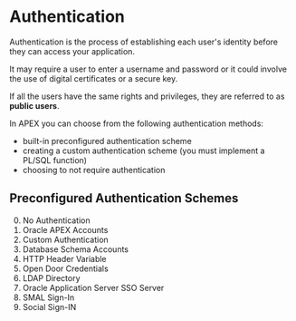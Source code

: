 # Authentication

Authentication is the process of establishing each user's identity before they can access your application. 

It may require a user to enter a username and password or it could involve the use of digital certificates or a secure key.

If all the users have the same rights and privileges, they are referred to as **public users**.

In APEX you can choose from the following authentication methods:
- built-in preconfigured authentication scheme
- creating a custom authentication scheme (you must implement a PL/SQL function)
- choosing to not require authentication

## Preconfigured Authentication Schemes

0. No Authentication
1. Oracle APEX Accounts
2. Custom Authentication
3. Database Schema Accounts
4. HTTP Header Variable
5. Open Door Credentials
6. LDAP Directory
7. Oracle Application Server SSO Server
8. SMAL Sign-In
9. Social Sign-IN
